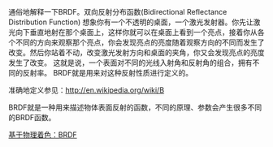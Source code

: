 通俗地解释一下BRDF。双向反射分布函数(Bidirectional Reflectance Distribution Function)
想象你有一个不透明的桌面，一个激光发射器。你先让激光向下垂直地射在那个桌面上，这样你就可以在桌面上看到一个亮点，接着你从各个不同的方向来观察那个亮点，你会发现亮点的亮度随着观察方向的不同而发生了改变。然后你站着不动，改变激光发射方向和桌面的夹角，你又会发现亮点的亮度发生了改变。
这就是说，一个表面对不同的光线入射角和反射角的组合，拥有不同的反射率。
BRDF就是用来对这种反射性质进行定义的。

准确地定义参见：http://en.wikipedia.org/wiki/B



BRDF就是一种用来描述物体表面反射的函数，不同的原理、参数会产生很多不同的BRDF函数。

[基于物理着色：BRDF](https://zhuanlan.zhihu.com/p/21376124)